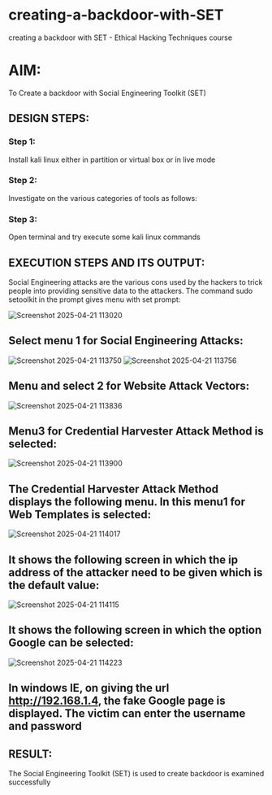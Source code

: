 # creating-a-backdoor-with-SET
creating a backdoor with SET - Ethical Hacking Techniques course

# AIM:
To Create a backdoor with Social Engineering Toolkit (SET)

## DESIGN STEPS:

### Step 1:

Install kali linux either in partition or virtual box or in live mode


### Step 2:

Investigate on the various categories of tools as follows:

### Step 3:

Open terminal and try execute some kali linux commands

## EXECUTION STEPS AND ITS OUTPUT:
Social Engineering attacks are the various cons used by the hackers to trick people into providing sensitive data to the attackers. 
The command sudo setoolkit in the prompt gives menu with set prompt:

![Screenshot 2025-04-21 113020](https://github.com/user-attachments/assets/d4b1bd1a-47ac-47f9-8622-e54c33474068)
## Select menu 1 for Social Engineering Attacks:
![Screenshot 2025-04-21 113750](https://github.com/user-attachments/assets/ca410758-9fce-4e1a-8f13-39c899368b3a)
![Screenshot 2025-04-21 113756](https://github.com/user-attachments/assets/7ba8f3aa-ca64-457e-921b-762c20e8496c)

## Menu and select 2 for Website Attack Vectors:
![Screenshot 2025-04-21 113836](https://github.com/user-attachments/assets/8717972e-7a8c-462a-a9d4-acf5bd8f8636)

## Menu3 for Credential Harvester Attack Method is selected:
![Screenshot 2025-04-21 113900](https://github.com/user-attachments/assets/6036a19d-9fc5-48c6-b2b4-d8bc2b3a80c9)

## The Credential Harvester Attack Method displays the following menu. In this menu1 for Web Templates is selected:

![Screenshot 2025-04-21 114017](https://github.com/user-attachments/assets/6d1e4e64-2d41-4b86-8f47-46ebdc685e9f)

## It shows the following screen in which the ip address of the attacker need to be given which is the default value:
![Screenshot 2025-04-21 114115](https://github.com/user-attachments/assets/a98e1006-87d1-474d-bf23-7503668cf405)
## It shows the following screen in which the option Google can be selected:
![Screenshot 2025-04-21 114223](https://github.com/user-attachments/assets/66600490-d456-409c-9095-b60558a98f95)
## In windows IE, on giving the url http://192.168.1.4, the fake Google page is displayed. The victim can enter the username and password


## RESULT:
The Social Engineering Toolkit (SET) is used to create backdoor is  examined successfully
